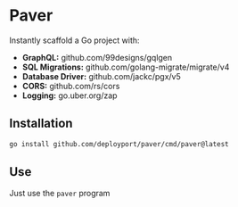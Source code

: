 # Paver

Instantly scaffold a Go project with:

* __GraphQL:__ github.com/99designs/gqlgen
* __SQL Migrations:__ github.com/golang-migrate/migrate/v4
* __Database Driver:__ github.com/jackc/pgx/v5
* __CORS:__ github.com/rs/cors
* __Logging:__ go.uber.org/zap

## Installation

```sh
go install github.com/deployport/paver/cmd/paver@latest
```

## Use

Just use the `paver` program
